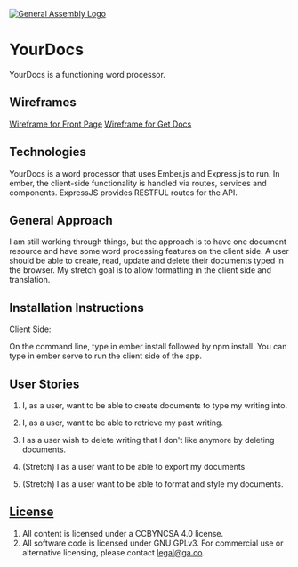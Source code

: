 [![General Assembly Logo](https://camo.githubusercontent.com/1a91b05b8f4d44b5bbfb83abac2b0996d8e26c92/687474703a2f2f692e696d6775722e636f6d2f6b6538555354712e706e67)](https://generalassemb.ly/education/web-development-immersive)

# YourDocs

YourDocs is a functioning word processor.

## Wireframes
[Wireframe for Front Page](http://i.imgur.com/WjeDppb.jpg)
[Wireframe for Get Docs](http://i.imgur.com/Lw5Orr9.jpg)

## Technologies

YourDocs is a word processor that uses Ember.js and Express.js to run.  In ember, the client-side functionality is handled via routes, services and components.  ExpressJS provides RESTFUL routes for the API.

## General Approach
I am still working through things, but the approach is to have one document resource and have some word processing features on the client side.  A user should be able to create, read, update and delete their documents typed in the browser.  My stretch goal is to allow formatting in the client side and translation.

## Installation Instructions

Client Side:

On the command line, type in ember install followed by npm install.  You can type in ember serve to run the client side of the app.

## User Stories

1. I, as a user, want to be able to create documents to type my writing into.

2. I, as a user, want to be able to retrieve my past writing.

3. I as a user wish to delete writing that I don't like anymore by deleting documents.

4. (Stretch) I as a user want to be able to export my documents

5. (Stretch) I as a user want to be able to format and style my documents.

## [License](LICENSE)

1.  All content is licensed under a CC­BY­NC­SA 4.0 license.
1.  All software code is licensed under GNU GPLv3. For commercial use or
    alternative licensing, please contact legal@ga.co.
